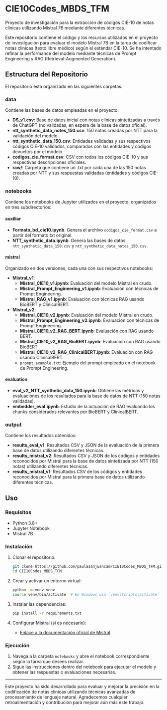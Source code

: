 # CIE10Codes_MBDS_TFM
Proyecto de investigación para la extracción de códigos CIE-10 de notas clínicas utilizando Mistral 7B mediante diferentes técnicas. 

Este repositorio contiene el código y los recursos utilizados en el proyecto de investigación para evaluar el modelo Mistral 7B en la tarea de codificar notas clínicas (texto libre médico) según el estándar CIE-10. Se ha intentado refinar la performance del modelo mediante técnicas de Prompt Engineering y RAG (Retrieval-Augmented Generation).

## Estructura del Repositorio

El repositorio está organizado en las siguientes carpetas:

### data
Contiene las bases de datos empleadas en el proyecto:
- **DS_v1.csv**: Base de datos inicial con notas clínicas sintetizadas a través de ChatGPT (no validadas, en espera de la base de datos oficial).
- **ntt_synthetic_data_notes_150.csv**: 150 notas creadas por NTT para la validación del modelo.
- **ntt_synthetic_data_150.csv**: Entidades validadas y sus respectivos códigos CIE-10 validados, comparados con las entidades y códigos devueltos por el modelo.
- **codigos_cie_format.csv**: CSV con todos los códigos CIE-10 y sus respectivas descripciones oficiales.
- **raw/**: Carpeta que contiene un .txt por cada una de las 150 notas creadas por NTT y sus respuestas validadas (entidades y códigos CIE-10).

### notebooks
Contiene los notebooks de Jupyter utilizados en el proyecto, organizados en tres subdirectorios:

#### auxiliar
- **Formato_bd_cie10.ipynb**: Genera el archivo `codigos_cie_format.csv` a partir del formato txt original.
- **NTT_synthetic_data.ipynb**: Genera las bases de datos `ntt_synthetic_data_150.csv` y `ntt_synthetic_data_notes_150.csv`.

#### mistral
Organizado en dos versiones, cada una con sus respectivos notebooks:
- **Mistral_v1**: 
  - **Mistral_CIE10_v1.ipynb**: Evaluación del modelo Mistral en crudo.
  - **Mistral_Prompt_Engineering_v1.ipynb**: Evaluación con técnicas de Prompt Engineering.
  - **Mistral_RAG_v1.ipynb**: Evaluación con técnicas RAG usando BioBERT y ClinicalBERT.
- **Mistral_v2**: 
  - **Mistral_CIE10_v2.ipynb**: Evaluación del modelo Mistral en crudo.
  - **Mistral_Prompt_Engineering_v2.ipynb**: Evaluación con técnicas de Prompt Engineering.
  - **Mistral_CIE10_v2_RAG_BERT.ipynb**: Evaluación con RAG usando BERT.
  - **Mistral_CIE10_v2_RAG_BioBERT.ipynb**: Evaluación con RAG usando BioBERT.
  - **Mistral_CIE10_v2_RAG_ClinicalBERT.ipynb**: Evaluación con RAG usando ClinicalBERT.
  - `prompt_example.txt`: Ejemplo del prompt empleado en el notebook de Prompt Engineering.

#### evaluation
- **eval_v2_NTT_synthetic_data_150.ipynb**: Obtiene las métricas y evaluaciones de los resultados para la base de datos de NTT (150 notas validadas).
- **embedder_eval.ipynb**: Estudio de la actuación de RAG evaluando los chunks considerados relevantes por BioBERT y ClinicalBERT.

### output
Contiene los resultados obtenidos:
- **results_eval_v1**: Resultados CSV y JSON de la evaluación de la primera base de datos utilizando diferentes técnicas.
- **results_mistral_v2**: Resultados CSV y JSON de los códigos y entidades reconocidos por Mistral para la base de datos sintetizada por NTT (150 notas) utilizando diferentes técnicas.
- **results_mistral_v1**: Resultados CSV de los códigos y entidades reconocidos por Mistral para la primera base de datos utilizando diferentes técnicas.

## Uso

### Requisitos
- Python 3.8+
- Jupyter Notebook
- Mistral 7B

### Instalación
1. Clonar el repositorio:
    ```sh
    git clone https://github.com/paulasanjuancam/CIE10Codes_MBDS_TFM.git
    cd CIE10Codes_MBDS_TFM
    ```

2. Crear y activar un entorno virtual:
    ```sh
    python -m venv venv
    source venv/bin/activate  # En Windows usa `venv\Scripts\activate`
    ```

3. Instalar las dependencias:
    ```sh
    pip install -r requirements.txt
    ```

4. Configurar Mistral (si es necesario):
    - [Enlace a la documentación oficial de Mistral](https://docs.mistral.ai/)

### Ejecución

1. Navega a la carpeta `notebooks` y abre el notebook correspondiente según la tarea que desees realizar.
2. Sigue las instrucciones dentro del notebook para ejecutar el modelo y obtener las respuestas o evaluaciones necesarias.


---

Este proyecto ha sido desarrollado para evaluar y mejorar la precisión en la codificación de notas clínicas utilizando técnicas avanzadas de procesamiento de lenguaje natural. Agradecemos cualquier retroalimentación y contribución para mejorar aún más este trabajo.
